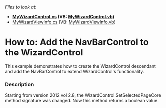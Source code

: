 <!-- default file list -->
*Files to look at*:

* **[MyWizardControl.cs](./CS/Q138607/MyWizardControl.cs) (VB: [MyWizardControl.vb](./VB/Q138607/MyWizardControl.vb))**
* [MyWizardViewInfo.cs](./CS/Q138607/MyWizardViewInfo.cs) (VB: [MyWizardViewInfo.vb](./VB/Q138607/MyWizardViewInfo.vb))
<!-- default file list end -->
# How to: Add the NavBarControl to the WizardControl 


<p>This example demonstrates how to create the WizardControl descendant and add the NavBarControl to extend WizardControl's functionality.</p>


<h3>Description</h3>

<p>Starting from version 2012 vol 2.8, the WizardControl.SetSelectedPageCore method signature was changed. Now this method returns a boolean value.</p>

<br/>


